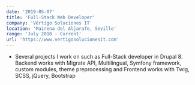 ```yaml
---
date: '2019-05-07'
title: 'Full-Stack Web Developer'
company: 'Vértigo Soluciones IT'
location: 'Mairena del Aljarafe, Seville'
range: 'July 2018 - Current'
url: 'https://www.vertigosolucionesit.com'
---
```


- Several projects I work on such as Full-Stack developer in Drupal 8. Backend works with Migrate API, Multilingual, Symfony framework, custom modules, theme preprocessing
and Frontend works with Twig, SCSS, jQuery, Bootstrap